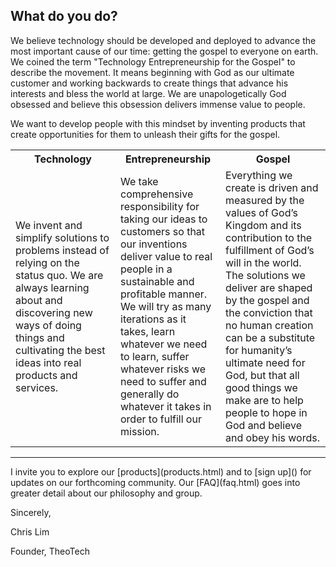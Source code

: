 ## What do you do?

We believe technology should be developed and deployed to advance the most important cause of our time: getting the gospel to everyone on earth. We coined the term "Technology Entrepreneurship for the Gospel" to describe the movement. It means beginning with God as our ultimate customer and working backwards to create things that advance his interests and bless the world at large. We are unapologetically God obsessed and believe this obsession delivers immense value to people.

We want to develop people with this mindset by inventing products that create opportunities for them to unleash their gifts for the gospel.

<div class="table-wrapper">
	<table class="default">
		<tr>
			<th width="33%">Technology</th><th width="33%">Entrepreneurship</th><th width="33%">Gospel</th>
		</tr>
		<tr>
			<td>We invent and simplify solutions to problems instead of relying on the status quo. We are always learning about and discovering new ways of doing things and cultivating the best ideas into real products and services.</td>
			<td>We take comprehensive responsibility for taking our ideas to customers so that our inventions deliver value to real people in a sustainable and profitable manner. We will try as many iterations as it takes, learn whatever we need to learn, suffer whatever risks we need to suffer and generally do whatever it takes in order to fulfill our mission.</td>
			<td>Everything we create is driven and measured by the values of God’s Kingdom and its contribution to the fulfillment of God’s will in the world. The solutions we deliver are shaped by the gospel and the conviction that no human creation can be a substitute for humanity’s ultimate need for God, but that all good things we make are to help people to hope in God and believe and obey his words.</td>
		</tr>
	</table>
</div>
<hr/>
I invite you to explore our [products](products.html) and to [sign up]() for updates on our forthcoming community. Our [FAQ](faq.html) goes into greater detail about our philosophy and group.

Sincerely,

Chris Lim

Founder, TheoTech
